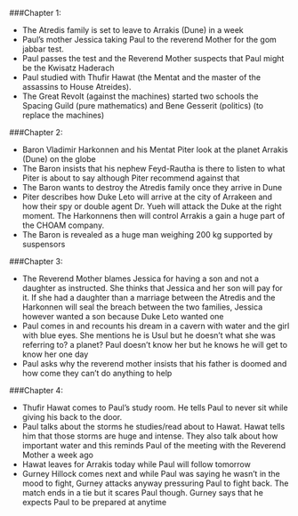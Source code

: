 ###Chapter 1:
* The Atredis family is set to leave to Arrakis (Dune) in a week
* Paul’s mother Jessica taking Paul to the reverend Mother for the gom jabbar test.
* Paul passes the test and the Reverend Mother suspects that Paul might be the Kwisatz Haderach
* Paul studied with Thufir Hawat (the Mentat and the master of the assassins to House Atreides). 
* The Great Revolt (against the machines) started two schools the Spacing Guild (pure mathematics) and Bene Gesserit (politics) (to replace the machines)


###Chapter 2:
* Baron Vladimir Harkonnen and his Mentat Piter look at the planet Arrakis (Dune) on the globe
* The Baron insists that his nephew Feyd-Rautha is there to listen to what Piter is about to say although Piter recommend against that
* The Baron wants to destroy the Atredis family once they arrive in Dune
* Piter describes how Duke Leto will arrive at the city of Arrakeen and how their spy or double agent Dr. Yueh will attack the Duke at the right moment. The Harkonnens then will control Arrakis a gain a huge part of the CHOAM company.  
* The Baron is revealed as a huge man weighing 200 kg supported by suspensors


###Chapter 3:
* The Reverend Mother blames Jessica for having a son and not a daughter as instructed. She thinks that Jessica and her son will pay for it. If she had a daughter than a marriage between the Atredis and the Harkonnen will seal the breach between the two families, Jessica however wanted a son because Duke Leto wanted one 
* Paul comes in and recounts his dream in a cavern with water and the girl with blue eyes. She mentions he is Usul but he doesn’t what she was referring to? a planet? Paul doesn’t know her but he knows he will get to know her one day
* Paul asks why the reverend mother insists that his father is doomed and how come they can’t do anything to help


###Chapter 4:
* Thufir Hawat comes to Paul’s study room. He tells Paul to never sit while giving his back to the door. 
* Paul talks about the storms he studies/read about to Hawat. Hawat tells him that those storms are huge and intense. They also talk about how important water and this reminds Paul of the meeting with the Reverend Mother a week ago
* Hawat leaves for Arrakis today while Paul will follow tomorrow
* Gurney Hillock comes next and while Paul was saying he wasn’t in the mood to fight, Gurney attacks anyway pressuring Paul to fight back. The match ends in a tie but it scares Paul though. Gurney says that he expects Paul to be prepared at anytime
